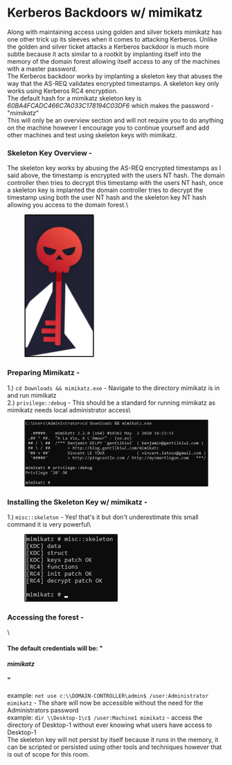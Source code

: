 # Kerberos Backdoors w/ mimikatz

Along with maintaining access using golden and silver tickets mimikatz has one other trick up its sleeves when it comes to attacking Kerberos. Unlike the golden and silver ticket attacks a Kerberos backdoor is much more subtle because it acts similar to a rootkit by implanting itself into the memory of the domain forest allowing itself access to any of the machines with a master password. \
The Kerberos backdoor works by implanting a skeleton key that abuses the way that the AS-REQ validates encrypted timestamps. A skeleton key only works using Kerberos RC4 encryption. \
The default hash for a mimikatz skeleton key is _60BA4FCADC466C7A033C178194C03DF6_ which makes the password -"_mimikatz_"\
This will only be an overview section and will not require you to do anything on the machine however I encourage you to continue yourself and add other machines and test using skeleton keys with mimikatz.

### Skeleton Key Overview -

The skeleton key works by abusing the AS-REQ encrypted timestamps as I said above, the timestamp is encrypted with the users NT hash. The domain controller then tries to decrypt this timestamp with the users NT hash, once a skeleton key is implanted the domain controller tries to decrypt the timestamp using both the user NT hash and the skeleton key NT hash allowing you access to the domain forest.\


<figure><img src="../.gitbook/assets/image (19).png" alt=""><figcaption></figcaption></figure>

### Preparing Mimikatz -&#x20;

1.) `cd Downloads && mimikatz.exe` - Navigate to the directory mimikatz is in and run mimikatz\
2.) `privilege::debug` - This should be a standard for running mimikatz as mimikatz needs local administrator access\


<div align="left">

<figure><img src="../.gitbook/assets/image (20).png" alt=""><figcaption></figcaption></figure>

</div>

### Installing the Skeleton Key w/ mimikatz -

1.) `misc::skeleton` - Yes! that's it but don't underestimate this small command it is very powerful\


<div align="left">

<figure><img src="../.gitbook/assets/image (21).png" alt=""><figcaption></figcaption></figure>

</div>

### Accessing the forest -&#x20;

\


#### The default credentials will be: "

#### _mimikatz_

#### "

example: `net use c:\\DOMAIN-CONTROLLER\admin$ /user:Administrator mimikatz` - The share will now be accessible without the need for the Administrators password\
example: `dir \\Desktop-1\c$ /user:Machine1 mimikatz` - access the directory of Desktop-1 without ever knowing what users have access to Desktop-1\
The skeleton key will not persist by itself because it runs in the memory, it can be scripted or persisted using other tools and techniques however that is out of scope for this room.
